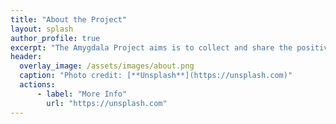 ```yaml
---
title: "About the Project"
layout: splash
author_profile: true
excerpt: "The Amygdala Project aims is to collect and share the positive news. All those incredible news that shows all the good things humanity is doing to make all our lives better. To show that the world is getting better every day, even though it seems otherwise."
header:
  overlay_image: /assets/images/about.png
  caption: "Photo credit: [**Unsplash**](https://unsplash.com)"
  actions:
      - label: "More Info"
        url: "https://unsplash.com"
---
```

